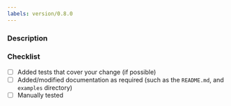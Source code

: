 ```yaml
---
labels: version/0.8.0
---
```


### Description

<!-- Please explain the changes you made here. -->

### Checklist
- [ ] Added tests that cover your change (if possible)
- [ ] Added/modified documentation as required (such as the `README.md`, and `examples` directory)
- [ ] Manually tested

<!-- If you haven't done so already, you can add your name to the humans.txt file -->
